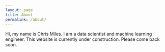```yaml
---
layout: page
title: About
permalink: /about/
---
```


Hi, my name is Chris Miles. I am a data scientist and machine learning engineer. This website is currently under construction. Please come back soon.